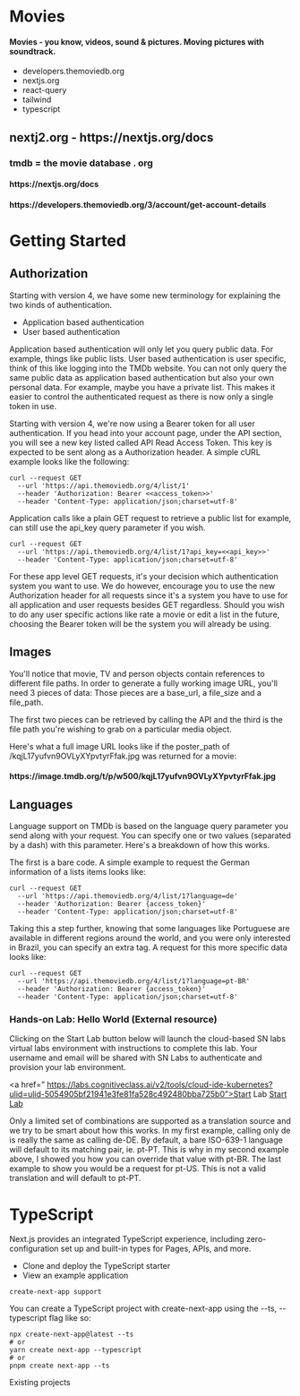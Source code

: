 <h1>Movies</h1>
<h4>Movies - you know, videos, sound &amp; pictures.  Moving pictures with soundtrack.</h4>

<ul>
    <li>developers.themoviedb.org</li>
    <li>nextjs.org</li>
    <li>react-query</li>
    <li>tailwind</li>
    <li>typescript</li>
</ul>

<h2>nextj2.org - https://nextjs.org/docs</h2>

<h3>tmdb = the movie database . org</h3>

<h4>https://nextjs.org/docs</h4>

<h4>https://developers.themoviedb.org/3/account/get-account-details</h4>

<h1>Getting Started</h1>

<h2>Authorization</h2>

<p>Starting with version 4, we have some new terminology for explaining the two kinds of authentication.</p>
<ul>
    <li>Application based authentication</li>
    <li>User based authentication</li>
</ul>

<p>Application based authentication will only let you query public data. For example, things like public lists. User based authentication is user specific, think of this like logging into the TMDb website. You can not only query the same public data as application based authentication but also your own personal data. For example, maybe you have a private list. This makes it easier to control the authenticated request as there is now only a single token in use.</p>

<p>Starting with version 4, we're now using a Bearer token for all user authentication. If you head into your account page, under the API section, you will see a new key listed called API Read Access Token. This key is expected to be sent along as a Authorization header. A simple cURL example looks like the following:</p>

```
curl --request GET 
  --url 'https://api.themoviedb.org/4/list/1' 
  --header 'Authorization: Bearer <<access_token>>' 
  --header 'Content-Type: application/json;charset=utf-8'
```

<p>Application calls like a plain GET request to retrieve a public list for example, can still use the api_key query parameter if you wish.</p>

```
curl --request GET 
  --url 'https://api.themoviedb.org/4/list/1?api_key=<<api_key>>' 
  --header 'Content-Type: application/json;charset=utf-8'
```

<p>For these app level GET requests, it's your decision which authentication system you want to use. We do however, encourage you to use the new Authorization header for all requests since it's a system you have to use for all application and user requests besides GET regardless. Should you wish to do any user specific actions like rate a movie or edit a list in the future, choosing the Bearer token will be the system you will already be using.</p>

<h2>Images</h2>

<p>You'll notice that movie, TV and person objects contain references to different file paths. In order to generate a fully working image URL, you'll need 3 pieces of data: Those pieces are a base_url, a file_size and a file_path.</p>

<p>The first two pieces can be retrieved by calling the API and the third is the file path you're wishing to grab on a particular media object.
    
<p>Here's what a full image URL looks like if the poster_path of /kqjL17yufvn9OVLyXYpvtyrFfak.jpg was returned for a movie:</p>

<h4>https://image.tmdb.org/t/p/w500/kqjL17yufvn9OVLyXYpvtyrFfak.jpg</h4>
    
<h2>Languages</h2>

<p>Language support on TMDb is based on the language query parameter you send along with your request. You can specify one or two values (separated by a dash) with this parameter. Here's a breakdown of how this works.</p>

<p>The first is a bare code. A simple example to request the German information of a lists items looks like:</p>

```
curl --request GET 
  --url 'https://api.themoviedb.org/4/list/1?language=de' 
  --header 'Authorization: Bearer {access_token}' 
  --header 'Content-Type: application/json;charset=utf-8'
```

<p>Taking this a step further, knowing that some languages like Portuguese are available in different regions around the world, and you were only interested in Brazil, you can specify an extra tag. A request for this more specific data looks like:</p>

```
curl --request GET 
  --url 'https://api.themoviedb.org/4/list/1?language=pt-BR' 
  --header 'Authorization: Bearer {access_token}' 
  --header 'Content-Type: application/json;charset=utf-8'
```


<h3>Hands-on Lab: Hello World (External resource)</h3>

<p>Clicking on the Start Lab button below will launch the cloud-based SN labs virtual labs environment with instructions to complete this lab. Your username and email will be shared with SN Labs to authenticate and provision your lab environment.</p>

<a href=” https://labs.cognitiveclass.ai/v2/tools/cloud-ide-kubernetes?ulid=ulid-5054905bf21941e3fe81fa528c492480bba725b0”>Start Lab</a>
 [Start Lab]( https://labs.cognitiveclass.ai/v2/tools/cloud-ide-kubernetes?ulid=ulid-5054905bf21941e3fe81fa528c492480bba725b0)


<p>Only a limited set of combinations are supported as a translation source and we try to be smart about how this works. In my first example, calling only de is really the same as calling de-DE. By default, a bare ISO-639-1 language will default to its matching pair, ie. pt-PT. This is why in my second example above, I showed you how you can override that value with pt-BR. The last example to show you would be a request for pt-US. This is not a valid translation and will default to pt-PT.</p>


<h1>TypeScript</h1>

<p>Next.js provides an integrated TypeScript experience, including zero-configuration set up and built-in types for Pages, APIs, and more.</p>
<ul>
  <li>Clone and deploy the TypeScript starter</li>
  <li>View an example application</li>
</ul>

```
create-next-app support
```

<p>You can create a TypeScript project with create-next-app using the --ts, --typescript flag like so:</p>

```
npx create-next-app@latest --ts
# or
yarn create next-app --typescript
# or
pnpm create next-app --ts
```

<p>Existing projects</p>



